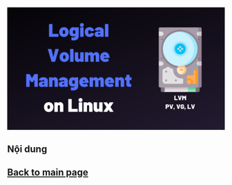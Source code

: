 ﻿<p align="center">
    <br/>
    <a href="https://github.com/phuonguno98/Logical-Volume-Management">	
        <img src="/img/lvm.webp" alt="Logical Volume Management">
    </a>
</p>


## Nội dung



## [Back to main page](../README.md)